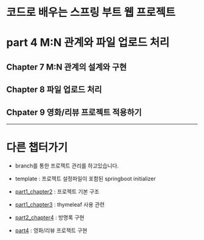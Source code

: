 코드로 배우는 스프링 부트 웹 프로젝트
===========================

# part 4 M:N 관계와 파일 업로드 처리

## Chapter 7 M:N 관계의 설계와 구현

## Chapter 8 파일 업로드 처리

## Chpater 9 영화/리뷰 프로젝트 적용하기


----

# 다른 챕터가기

- branch를 통한 프로젝트 관리를 하고있습니다.

- template : 프로젝트 설정파일이 포함된 springboot initializer

- [part1_chapter2](https://github.com/hyun-cho/spring-boot-learning/tree/part1_chapter2) : 프로젝트 기본 구조
- [part1_chapter3](https://github.com/hyun-cho/spring-boot-learning/tree/part1_chapter3) : thymeleaf 사용 관련
- [part2_chapter4](https://github.com/hyun-cho/spring-boot-learning/tree/part2_chapter4) : 방명록 구현
- [part4](https://github.com/hyun-cho/spring-boot-learning/tree/part4) : 영화/리뷰 프로젝트 구현
